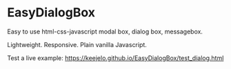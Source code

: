 # EasyDialogBox

Easy to use html-css-javascript modal box, dialog box, messagebox.

Lightweight. Responsive. Plain vanilla Javascript.

Test a live example: https://keejelo.github.io/EasyDialogBox/test_dialog.html

